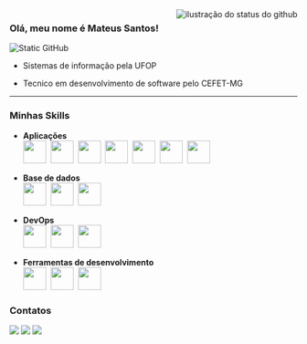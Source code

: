 <img align='right' src="https://github-readme-stats.vercel.app/api?username=MateusSaantos&show_icons=true&title_color=783c00&text_color=af552e&icon_color=783c00&bg_color=f8efd4&cache_seconds=2300" alt="ilustração do status do github">

### Olá, meu nome é Mateus Santos!

<img src="https://img.shields.io/static/v1?label=Overview&message=MateusSaantos&color=f8efd4&style=for-the-badge&logo=GitHub" alt="Static GitHub">

* <p>Sistemas de informação pela UFOP <br/></p>
* <p>Tecnico em desenvolvimento de software pelo CEFET-MG </p>

___

### Minhas Skills

* **Aplicações**<br>
<img src="https://cdn.jsdelivr.net/gh/devicons/devicon/icons/java/java-original.svg" width="40" height="40"/>&nbsp;
<img src="https://cdn.jsdelivr.net/gh/devicons/devicon@latest/icons/spring/spring-original-wordmark.svg" width="40" height="40"/>&nbsp;
<img src="https://cdn.jsdelivr.net/gh/devicons/devicon@latest/icons/php/php-original.svg" width="40" height="40"/>&nbsp;
<img src="https://cdn.jsdelivr.net/gh/devicons/devicon@latest/icons/laravel/laravel-original.svg" width="40" height="40"/>&nbsp; 
<img src="https://cdn.jsdelivr.net/gh/devicons/devicon@latest/icons/html5/html5-original-wordmark.svg" width="40" height="40"/>&nbsp; 
<img src="https://cdn.jsdelivr.net/gh/devicons/devicon@latest/icons/css3/css3-original-wordmark.svg" width="40" height="40"/>&nbsp; 
<img src="https://cdn.jsdelivr.net/gh/devicons/devicon/icons/javascript/javascript-original.svg" width="40" height="40"/>&nbsp;

* **Base de dados**<br>
<img src="https://cdn.jsdelivr.net/gh/devicons/devicon@latest/icons/mysql/mysql-original-wordmark.svg" width="40" height="40"/>&nbsp;
<img src="https://cdn.jsdelivr.net/gh/devicons/devicon@latest/icons/postgresql/postgresql-original-wordmark.svg" width="40" height="40"/>&nbsp;
<img src="https://cdn.jsdelivr.net/gh/devicons/devicon@latest/icons/mongodb/mongodb-original-wordmark.svg" width="40" height="40"/>&nbsp;

* **DevOps**<br>
<img src="https://cdn.jsdelivr.net/gh/devicons/devicon@latest/icons/git/git-original-wordmark.svg" width="40" height="40"/>&nbsp;
<img src="https://cdn.jsdelivr.net/gh/devicons/devicon@latest/icons/github/github-original-wordmark.svg" width="40" height="40"/>&nbsp;
<img src="https://cdn.jsdelivr.net/gh/devicons/devicon@latest/icons/docker/docker-original-wordmark.svg" width="40" height="40"/>&nbsp;

* **Ferramentas de desenvolvimento**<br>
<img src="https://cdn.jsdelivr.net/gh/devicons/devicon@latest/icons/intellij/intellij-original.svg" width="40" height="40"/>&nbsp;
<img src="https://cdn.jsdelivr.net/gh/devicons/devicon@latest/icons/visualstudio/visualstudio-original.svg" width="40" height="40"/>&nbsp;
<img src="https://cdn.jsdelivr.net/gh/devicons/devicon@latest/icons/eclipse/eclipse-original.svg" width="40" height="40"/>&nbsp;

### Contatos

<a href="https://instagram.com/_matteussantoss" target="_blank"><img src="https://img.shields.io/badge/-Instagram-f8efd4?style=for-the-badge&logo=instagram&logoColor=black" target="_blank"></a>
<a href="mailto:mateus_saantos@outlook.com"><img src="https://img.shields.io/badge/Gmail-f8efd4?style=for-the-badge&logo=gmail&logoColor=black" target="_blank"></a>
<a href="https://www.linkedin.com/in/mateus-santos-16523a1a3/" target="_blank"><img src="https://img.shields.io/badge/-LinkedIn-f8efd4?style=for-the-badge&logo=linkedin&logoColor=black" target="_blank"></a>

